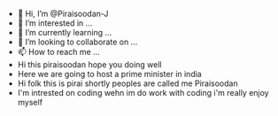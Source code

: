 - 👋 Hi, I’m @Piraisoodan-J
- 👀 I’m interested in ...
- 🌱 I’m currently learning ...
- 💞️ I’m looking to collaborate on ...
- 📫 How to reach me ...
- Hi this piraisoodan hope you doing well
- Here we are going to host a prime minister in india
- Hi folk this is pirai shortly peoples are called me Piraisoodan
- I'm intrested on coding wehn im do work with coding i'm really enjoy myself

<!---
Piraisoodan-J/Piraisoodan-J is a ✨ special ✨ repository because its `README.md` (this file) appears on your GitHub profile.
You can click the Preview link to take a look at your changes.
--->
